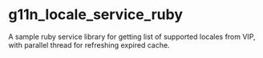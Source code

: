 # g11n_locale_service_ruby

A sample ruby service library for getting list of supported locales from VIP, with parallel thread for refreshing expired cache.